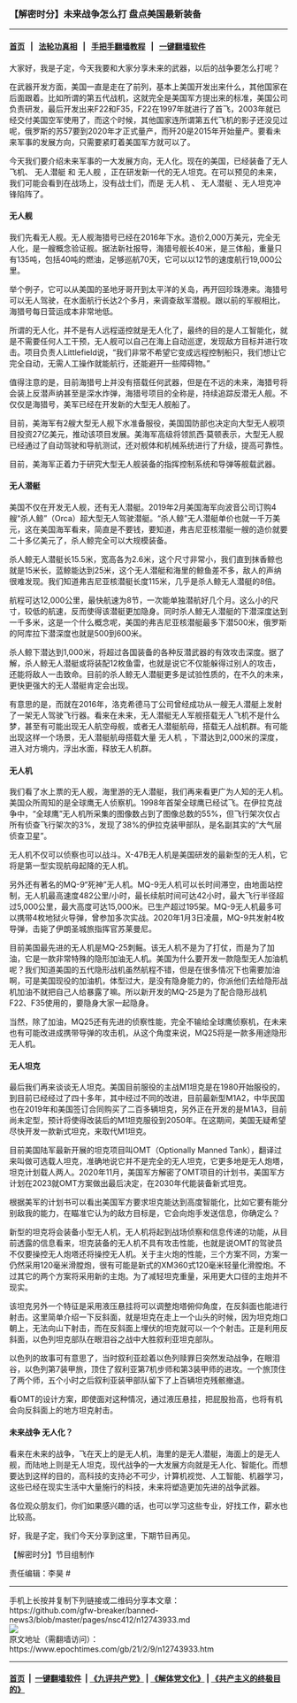 ### 【解密时分】未来战争怎么打 盘点美国最新装备
------------------------

#### [首页](https://github.com/gfw-breaker/banned-news3/blob/master/README.md) &nbsp;&nbsp;|&nbsp;&nbsp; [法轮功真相](https://github.com/begood0513/basic/blob/master/README.md)  &nbsp;&nbsp;|&nbsp;&nbsp; [手把手翻墙教程](https://github.com/gfw-breaker/guides/wiki)  &nbsp;&nbsp;|&nbsp;&nbsp; [一键翻墙软件](https://github.com/gfw-breaker/nogfw/blob/master/README.md)  



<div><p>
 大家好，我是子定，今天我要和大家分享未来的武器，以后的战争要怎么打呢？
</p>
<p>
 在武器开发方面，美国一直是走在了前列，基本上美国开发出来什么，其他国家在后面跟着。比如所谓的第五代战机，这就完全是美国军方提出来的标准，美国公司负责研发，最后开发出来F22和F35，F22在1997年就进行了首飞，2003年就已经交付美国空军使用了，而这个时候，其他国家连所谓第五代飞机的影子还没见过呢，俄罗斯的苏57要到2020年才正式量产，而歼20是2015年开始量产。要看未来军事的发展方向，只需要紧盯着美国军方就可以了。
</p>
<p>
 今天我们要介绍未来军事的一大发展方向，无人化。现在的美国，已经装备了无人飞机、
 <ok href="https://www.epochtimes.com/gb/tag/%E6%97%A0%E4%BA%BA%E6%BD%9C%E8%89%87.html">
  无人潜艇
 </ok>
 和
 <ok href="https://www.epochtimes.com/gb/tag/%E6%97%A0%E4%BA%BA%E8%88%B0.html">
  无人舰
 </ok>
 ，正在研发新一代的无人坦克。在可以预见的未来，我们可能会看到在战场上，没有战士们，而是
 <ok href="https://www.epochtimes.com/gb/tag/%E6%97%A0%E4%BA%BA%E6%9C%BA.html">
  无人机
 </ok>
 、
 <ok href="https://www.epochtimes.com/gb/tag/%E6%97%A0%E4%BA%BA%E6%BD%9C%E8%89%87.html">
  无人潜艇
 </ok>
 、无人坦克冲锋陷阵了。
</p>
<h4>
 <ok href="https://www.epochtimes.com/gb/tag/%E6%97%A0%E4%BA%BA%E8%88%B0.html">
  无人舰
 </ok>
</h4>
<p>
 我们先看无人舰。无人舰海猎号已经在2016年下水。造价2,000万美元，完全无人化，是一艘概念验证舰。据法新社报导，海猎号舰长40米，是三体船，重量只有135吨，包括40吨的燃油，足够巡航70天，它可以以12节的速度航行19,000公里。
</p>
<p>
 举个例子，它可以从美国的圣地牙哥开到太平洋的关岛，再开回珍珠港来。海猎号可以无人驾驶，在水面航行长达2个多月，来调查敌军潜舰。跟以前的军舰相比，海猎号每日营运成本非常地低。
</p>
<p>
 所谓的无人化，并不是有人远程遥控就是无人化了，最终的目的是人工智能化，就是不需要任何人工干预，无人舰可以自己在海上自动巡逻，发现敌方目标并进行攻击。项目负责人Littlefield说，“我们非常不希望它变成远程控制船只，我们想让它完全自动，无需人工操作就能航行，还能避开一些障碍物。”
</p>
<p>
 值得注意的是，目前海猎号上并没有搭载任何武器，但是在不远的未来，海猎号将会装上反潜声纳甚至是深水炸弹，海猎号项目的全称是，持续追踪反潜无人舰。不仅仅是海猎号，美军已经在开发新的大型无人舰船了。
</p>
<p>
 目前，美海军有2艘大型无人舰下水准备服役，美国国防部也决定向大型无人舰项目投资27亿美元，推动该项目发展。美海军高级将领凯西‧莫顿表示，大型无人舰已经通过了自动驾驶和导航测试，还对舰体和机械系统进行了升级，提高可靠性。
</p>
<p>
 目前，美海军正着力于研究大型无人舰装备的指挥控制系统和导弹等舰载武器。
</p>
<h4>
 无人潜艇
</h4>
<p>
 美国不仅在开发无人舰，还有无人潜艇。2019年2月美国海军向波音公司订购4艘“杀人鲸”（Orca）超大型无人驾驶潜艇。“杀人鲸”无人潜艇单价也就一千万美元，这在美国海军看来，简直是不要钱，要知道，弗吉尼亚核潜艇一艘的造价就要二十多亿美元了，杀人鲸完全可以大规模装备。
</p>
<p>
 杀人鲸无人潜艇长15.5米，宽高各为2.6米，这个尺寸非常小，我们直到抹香鲸也就是15米长，蓝鲸能达到25米，这个无人潜艇和海里的鲸鱼差不多，敌人的声纳很难发现。我们知道弗吉尼亚核潜艇长度115米，几乎是杀人鲸无人潜艇的8倍。
</p>
<p>
 航程可达12,000公里，最快航速为8节，一次能单独潜航好几个月。这么小的尺寸，较低的航速，反而使得该潜艇更加隐身。同时杀人鲸无人潜艇的下潜深度达到一千多米，这是一个什么概念呢，美国的弗吉尼亚核潜艇最多下潜500米，俄罗斯的阿库拉下潜深度也就是500到600米。
</p>
<p>
 杀人鲸下潜达到1,000米，将超过各国装备的各种反潜武器的有效攻击深度。据了解，杀人鲸无人潜艇或将装配12枚鱼雷，也就是说它不仅能躲得过别人的攻击，还能将敌人一击致命。目前的杀人鲸无人潜艇更多是试验性质的，在不久的未来，更快更强大的无人潜艇肯定会出现。
</p>
<p>
 有意思的是，而就在2016年，洛克希德马丁公司曾经成功从一艘无人潜艇上发射了一架无人驾驶飞行器。看来在未来，无人潜艇无人军舰搭载无人飞机不是什么梦，甚至有可能出现无人航空母舰，或者无人潜艇航母，搭载无人战机群。有可能出现这样一个场景，无人潜艇航母搭载大量
 <ok href="https://www.epochtimes.com/gb/tag/%E6%97%A0%E4%BA%BA%E6%9C%BA.html">
  无人机
 </ok>
 ，下潜达到2,000米的深度，进入对方境内，浮出水面，释放无人机群。
</p>
<h4>
 无人机
</h4>
<p>
 我们看了水上票的无人舰，海里游的无人潜艇，我们再来看更广为人知的无人机。美国众所周知的是全球鹰无人侦察机。1998年首架全球鹰已经试飞。在伊拉克战争中，“全球鹰”无人机所采集的图像数占到了图像总数的55%，但飞行架次仅占所有侦查飞行架次的3%，发现了38%的伊拉克装甲部队，是名副其实的“大气层侦查卫星”。
</p>
<p>
 无人机不仅可以侦察也可以战斗。X-47B无人机是美国研发的最新型的无人机，它将是第一型实现航母起降的无人机。
</p>
<p>
 另外还有著名的MQ-9“死神”无人机。MQ-9无人机可以长时间滞空，由地面站控制，无人机最高速度482公里/小时，最长续航时间可达42小时，最大飞行半径超过5,000公里，最大高度可达15,000米。已生产超过195架。MQ-9无人机最多可以携带4枚地狱火导弹，曾参加多次实战。2020年1月3日凌晨，MQ-9共发射4枚导弹，击毙了伊朗圣城旅指挥官苏莱曼尼。
</p>
<p>
 目前美国最先进的无人机是MQ-25刺鳐。该无人机不是为了打仗，而是为了加油，它是一款非常特殊的隐形加油无人机。美国为什么要开发一款隐型无人加油机呢？我们知道美国的五代隐形战机虽然航程不错，但是在很多情况下也需要加油啊，可是美国现役的加油机，体型过大，是没有隐身能力的，你派他们去给隐形战机加油不就把自己人给暴露了嘛。所以新开发的MQ-25是为了配合隐形战机F22、F35使用的，要隐身大家一起隐身。
</p>
<p>
 当然，除了加油，MQ25还有先进的侦察性能，完全不输给全球鹰侦察机，在未来也有可能改进成携带导弹的攻击机，从这个角度来说，MQ25将是一款多用途隐形无人机。
</p>
<h4>
 无人坦克
</h4>
<p>
 最后我们再来谈谈无人坦克。美国目前服役的主战M1坦克是在1980开始服役的，到目前已经经过了四十多年，其中经过不同的改进，目前最新型M1A2，中华民国也在2019年和美国签订合同购买了二百多辆坦克，另外正在开发的是M1A3，目前尚未定型，预计将使得改装后的M1坦克服役到2050年。在这期间，美国无疑希望尽快开发一款新式坦克，来取代M1坦克。
</p>
<p>
 目前美国陆军最新开展的坦克项目叫OMT（Optionally Manned Tank），翻译过来叫做可选载人坦克，准确地说它并不是完全的无人坦克，它更多地是无人炮塔，坦克计划载人两人。2020年11月，美国军方解密了OMT项目的计划书，美国军方计划在2023就OMT方案做出最后决定，在2030年代能装备新式坦克。
</p>
<p>
 根据美军的计划书可以看出美国军方要求坦克能达到高度智能化，比如它要有能分别敌我的能力，在瞄准它认为的敌方目标是，它会向炮手发送信息，你确定么？
</p>
<p>
 新型的坦克将会装备小型无人机，无人机将起到战场侦察和信息传递的功能，从目前透露的信息看来，坦克装备的无人机不具有攻击性能，也就是说OMT的驾驶员不仅要操控无人炮塔还将操控无人机。关于主火炮的性能，三个方案不同，方案一仍然采用120毫米滑膛炮，很有可能是新式的XM360式120毫米轻量化滑膛炮。不过其它的两个方案将采用新的主炮。为了减轻坦克重量，采用更大口径的主炮并不现实。
</p>
<p>
 该坦克另外一个特征是采用液压悬挂将可以调整炮塔俯仰角度，在反斜面也能进行射击。这里简单介绍一下反斜面，就是坦克在走上一个山头的时候，因为坦克炮口朝上，无法向山下射击，而在反斜面上埋伏的坦克就可以一个个射击。正是利用反斜面，以色列坦克部队在眼泪谷之战中大胜叙利亚坦克部队。
</p>
<p>
 以色列的故事可有意思了，当时叙利亚趁着以色列赎罪日突然发动战争，在眼泪谷，以色列第7装甲旅，顶住了叙利亚第7机步师和第3装甲师的进攻。一个旅顶住了两个师，五个小时之后叙利亚装甲部队留下了上百辆坦克残骸撤退。
</p>
<p>
 看OMT的设计方案，即使面对这种情况，通过液压悬挂，把屁股抬高，也将有机会向反斜面上的地方坦克射击。
</p>
<h4>
 <ok href="https://www.epochtimes.com/gb/tag/%E6%9C%AA%E6%9D%A5%E6%88%98%E4%BA%89.html">
  未来战争
 </ok>
 无人化？
</h4>
<p>
 看来在未来的战争，飞在天上的是无人机，海里的是无人潜艇，海面上的是无人舰，而陆地上则是无人坦克，现代战争的一大发展方向就是无人化、智能化。而想要达到这样的目的，高科技的支持必不可少，计算机视觉、人工智能、机器学习，这些已经在现实生活中大量施行的科技，未来将塑造更加先进的战争武器。
</p>
<p>
 各位观众朋友们，你们如果感兴趣的话，也可以学习这些专业，好找工作，薪水也比较高。
</p>
<p>
 好，我是子定，我们今天分享到这里，下期节目再见。
</p>
<p>
 【解密时分】节目组制作
</p>
<p>
 责任编辑：李昊 #
</p>
</div>
<hr/>
手机上长按并复制下列链接或二维码分享本文章：<br/>
https://github.com/gfw-breaker/banned-news3/blob/master/pages/nsc412/n12743933.md <br/>
<a href='https://github.com/gfw-breaker/banned-news3/blob/master/pages/nsc412/n12743933.md'><img src='https://github.com/gfw-breaker/banned-news3/blob/master/pages/nsc412/n12743933.md.png'/></a> <br/>
原文地址（需翻墙访问）：https://www.epochtimes.com/gb/21/2/9/n12743933.htm


------------------------
#### [首页](https://github.com/gfw-breaker/banned-news3/blob/master/README.md) &nbsp;|&nbsp; [一键翻墙软件](https://github.com/gfw-breaker/nogfw/blob/master/README.md) &nbsp;| [《九评共产党》](https://github.com/gfw-breaker/9ping.md/blob/master/README.md#九评之一评共产党是什么) | [《解体党文化》](https://github.com/gfw-breaker/jtdwh.md/blob/master/README.md) | [《共产主义的终极目的》](https://github.com/gfw-breaker/gczydzjmd.md/blob/master/README.md)


<img src='http://gfw-breaker.win/banned-news3/pages/nsc412/n12743933.md' width='0px' height='0px'/>